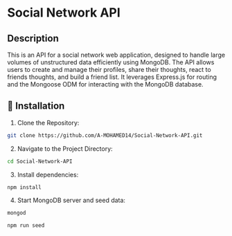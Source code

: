 # Social Network API

## Description

This is an API for a social network web application, designed to handle large volumes of unstructured data efficiently using MongoDB. The API allows users to create and manage their profiles, share their thoughts, react to friends thoughts, and build a friend list. It leverages Express.js for routing and the Mongoose ODM for interacting with the MongoDB database.

## 🚀 Installation

1. Clone the Repository:

```sh
git clone https://github.com/A-MOHAMED14/Social-Network-API.git
```

2. Navigate to the Project Directory:

```sh
cd Social-Network-API
```

3. Install dependencies:

```sh
npm install
```

4. Start MongoDB server and seed data:

```sh
mongod

npm run seed
```
